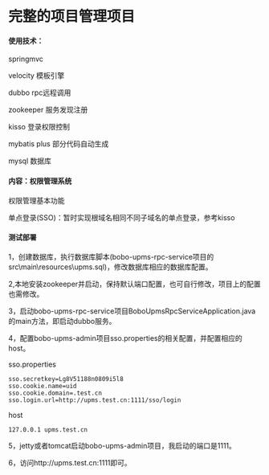 # 完整的项目管理项目

#### 使用技术：

springmvc

velocity 模板引擎

dubbo rpc远程调用

zookeeper 服务发现注册

kisso 登录权限控制

mybatis plus 部分代码自动生成

mysql 数据库


#### 内容：权限管理系统

权限管理基本功能

单点登录(SSO)：暂时实现根域名相同不同子域名的单点登录，参考kisso

#### 测试部署
1，创建数据库，执行数据库脚本(bobo-upms-rpc-service项目的src\main\resources\upms.sql)，修改数据库相应的数据库配置。

2,本地安装zookeeper并启动，保持默认端口配置，也可自行修改，项目上的配置也需修改。

3，启动bobo-upms-rpc-service项目BoboUpmsRpcServiceApplication.java的main方法，即启动dubbo服务。

4，配置bobo-upms-admin项目sso.properties的相关配置，并配置相应的host。

sso.properties
```
sso.secretkey=Lg8V51188n0809i5l8
sso.cookie.name=uid
sso.cookie.domain=.test.cn
sso.login.url=http://upms.test.cn:1111/sso/login
```
host

```
127.0.0.1 upms.test.cn
```


5，jetty或者tomcat启动bobo-upms-admin项目，我启动的端口是1111。

6，访问http://upms.test.cn:1111即可。
